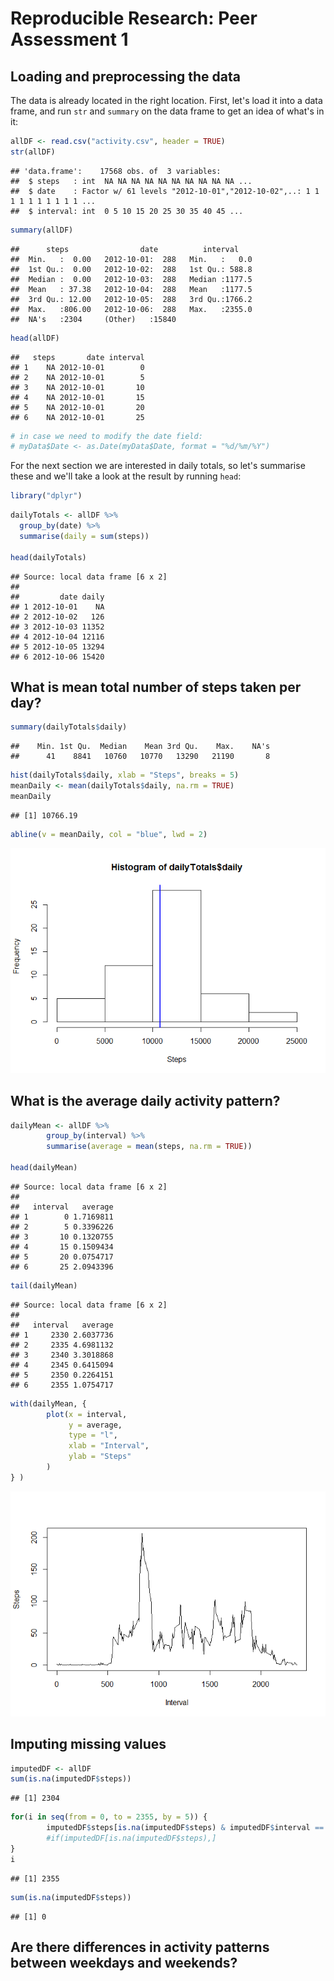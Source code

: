 # Reproducible Research: Peer Assessment 1


## Loading and preprocessing the data
The data is already located in the right location. First, let's load it into a data frame, and run `str` and `summary` on the data frame to get an idea of what's in it:

```r
allDF <- read.csv("activity.csv", header = TRUE)
str(allDF)
```

```
## 'data.frame':	17568 obs. of  3 variables:
##  $ steps   : int  NA NA NA NA NA NA NA NA NA NA ...
##  $ date    : Factor w/ 61 levels "2012-10-01","2012-10-02",..: 1 1 1 1 1 1 1 1 1 1 ...
##  $ interval: int  0 5 10 15 20 25 30 35 40 45 ...
```

```r
summary(allDF)
```

```
##      steps                date          interval     
##  Min.   :  0.00   2012-10-01:  288   Min.   :   0.0  
##  1st Qu.:  0.00   2012-10-02:  288   1st Qu.: 588.8  
##  Median :  0.00   2012-10-03:  288   Median :1177.5  
##  Mean   : 37.38   2012-10-04:  288   Mean   :1177.5  
##  3rd Qu.: 12.00   2012-10-05:  288   3rd Qu.:1766.2  
##  Max.   :806.00   2012-10-06:  288   Max.   :2355.0  
##  NA's   :2304     (Other)   :15840
```

```r
head(allDF)
```

```
##   steps       date interval
## 1    NA 2012-10-01        0
## 2    NA 2012-10-01        5
## 3    NA 2012-10-01       10
## 4    NA 2012-10-01       15
## 5    NA 2012-10-01       20
## 6    NA 2012-10-01       25
```

```r
# in case we need to modify the date field:
# myData$Date <- as.Date(myData$Date, format = "%d/%m/%Y")
```
For the next section we are interested in daily totals, so let's summarise these and we'll take a look at the result by running `head`:

```r
library("dplyr")
```

```r
dailyTotals <- allDF %>%
  group_by(date) %>%
  summarise(daily = sum(steps))

head(dailyTotals)
```

```
## Source: local data frame [6 x 2]
## 
##         date daily
## 1 2012-10-01    NA
## 2 2012-10-02   126
## 3 2012-10-03 11352
## 4 2012-10-04 12116
## 5 2012-10-05 13294
## 6 2012-10-06 15420
```
## What is mean total number of steps taken per day?

```r
summary(dailyTotals$daily)
```

```
##    Min. 1st Qu.  Median    Mean 3rd Qu.    Max.    NA's 
##      41    8841   10760   10770   13290   21190       8
```

```r
hist(dailyTotals$daily, xlab = "Steps", breaks = 5)
meanDaily <- mean(dailyTotals$daily, na.rm = TRUE)
meanDaily
```

```
## [1] 10766.19
```

```r
abline(v = meanDaily, col = "blue", lwd = 2)
```

![](PA1_template_files/figure-html/unnamed-chunk-4-1.png) 

## What is the average daily activity pattern?

```r
dailyMean <- allDF %>%
        group_by(interval) %>%
        summarise(average = mean(steps, na.rm = TRUE))

head(dailyMean)
```

```
## Source: local data frame [6 x 2]
## 
##   interval   average
## 1        0 1.7169811
## 2        5 0.3396226
## 3       10 0.1320755
## 4       15 0.1509434
## 5       20 0.0754717
## 6       25 2.0943396
```

```r
tail(dailyMean)
```

```
## Source: local data frame [6 x 2]
## 
##   interval   average
## 1     2330 2.6037736
## 2     2335 4.6981132
## 3     2340 3.3018868
## 4     2345 0.6415094
## 5     2350 0.2264151
## 6     2355 1.0754717
```

```r
with(dailyMean, {
        plot(x = interval,
             y = average,
             type = "l",
             xlab = "Interval",
             ylab = "Steps"
        )
} )
```

![](PA1_template_files/figure-html/unnamed-chunk-5-1.png) 


## Imputing missing values

```r
imputedDF <- allDF
sum(is.na(imputedDF$steps))
```

```
## [1] 2304
```

```r
for(i in seq(from = 0, to = 2355, by = 5)) {
        imputedDF$steps[is.na(imputedDF$steps) & imputedDF$interval == i] <- 0
        #if(imputedDF[is.na(imputedDF$steps),]
}
i
```

```
## [1] 2355
```

```r
sum(is.na(imputedDF$steps))
```

```
## [1] 0
```


## Are there differences in activity patterns between weekdays and weekends?
